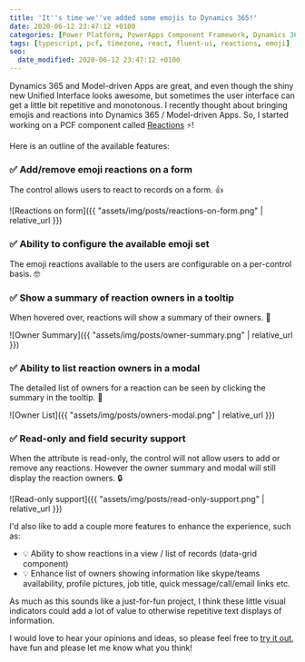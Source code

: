 ```yaml
---
title: 'It''s time we''ve added some emojis to Dynamics 365!'
date: 2020-06-12 23:47:12 +0100
categories: [Power Platform, PowerApps Component Framework, Dynamics 365]
tags: [typescript, pcf, timezone, react, fluent-ui, reactions, emoji]
seo:
  date_modified: 2020-06-12 23:47:12 +0100
---
```


Dynamics 365 and Model-driven Apps are great, and even though the shiny new Unified Interface looks awesome, but sometimes the user interface can get a little bit repetitive and monotonous. I recently thought about bringing emojis and reactions into Dynamics 365 / Model-driven Apps. So, I started working on a PCF component called [Reactions](https://github.com/mehmetseckin/Reactions) ⚡!

Here is an outline of the available features:

### ✅ Add/remove emoji reactions on a form

The control allows users to react to records on a form. 👍

![Reactions on form]({{ "assets/img/posts/reactions-on-form.png" | relative_url }})

### ✅ Ability to configure the available emoji set

The emoji reactions available to the users are configurable on a per-control basis. 🤓

### ✅ Show a summary of reaction owners in a tooltip

When hovered over, reactions will show a summary of their owners. 🚁

![Owner Summary]({{ "assets/img/posts/owner-summary.png" | relative_url }})

### ✅ Ability to list reaction owners in a modal

The detailed list of owners for a reaction can be seen by clicking the summary in the tooltip. 📃

![Owner List]({{ "assets/img/posts/owners-modal.png" | relative_url }})

### ✅ Read-only and field security support

When the attribute is read-only, the control will not allow users to add or remove any reactions. However the owner summary and modal will still display the reaction owners. 🔒

![Read-only support]({{ "assets/img/posts/read-only-support.png" | relative_url }})

I'd also like to add a couple more features to enhance the experience, such as:

- 💡 Ability to show reactions in a view / list of records (data-grid component)
- 💡 Enhance list of owners showing information like skype/teams availability, profile pictures, job title, quick message/call/email links etc.

As much as this sounds like a just-for-fun project, I think these little visual indicators could add a lot of value to otherwise repetitive text displays of information.

I would love to hear your opinions and ideas, so please feel free to [try it out](https://github.com/mehmetseckin/Reactions/releases/latest), have fun and please let me know what you think!